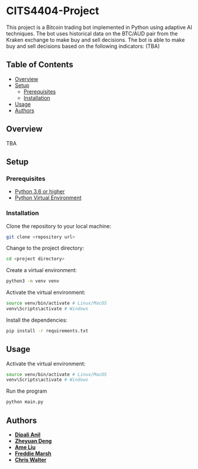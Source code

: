 # **CITS4404-Project**
This project is a Bitcoin trading bot implemented in Python using adaptive AI techniques. The bot uses historical data on the BTC/AUD pair from the Kraken exchange to make buy and sell decisions. The bot is able to make buy and sell decisions based on the following indicators: (TBA)
## Table of Contents
- [Overview](#overview)
- [Setup](#setup)
  - [Prerequisites](#prerequisites)
  - [Installation](#installation)
- [Usage](#usage)
- [Authors](#authors)
## Overview
TBA
## Setup
### Prerequisites
- [Python 3.6 or higher](https://www.python.org/downloads/)
- [Python Virtual Environment](https://docs.python.org/3/library/venv.html)
### Installation
Clone the repository to your local machine:
```bash
git clone <repository url>
```
Change to the project directory:
```bash
cd <project directory>
```
Create a virtual environment:
```bash
python3 -m venv venv
```
Activate the virtual environment:
```bash
source venv/bin/activate # Linux/MacOS
venv\Scripts\activate # Windows
```
Install the dependencies:
```bash
pip install -r requirements.txt
```
## Usage
Activate the virtual environment:
```bash
source venv/bin/activate # Linux/MacOS
venv\Scripts\activate # Windows
```
Run the program
```bash
python main.py
```
## Authors
- [**Dipali Anil**](https://github.com/ophixus)
- [**Zheyuan Deng**]()
- [**Ame Liu**]()
- [**Freddie Marsh**]()
- [**Chris Walter**]()